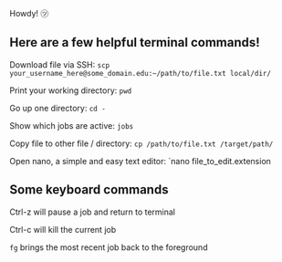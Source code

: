 Howdy! ㋡

## Here are a few helpful terminal commands!

Download file via SSH: `scp your_username_here@some_domain.edu:~/path/to/file.txt local/dir/`

Print your working directory: `pwd`

Go up one directory: `cd -`

Show which jobs are active: `jobs`

Copy file to other file / directory: `cp /path/to/file.txt /target/path/`

Open nano, a simple and easy text editor: `nano file_to_edit.extension

## Some keyboard commands

Ctrl-z will pause a job and return to terminal

Ctrl-c will kill the current job 

`fg` brings the most recent job back to the foreground

